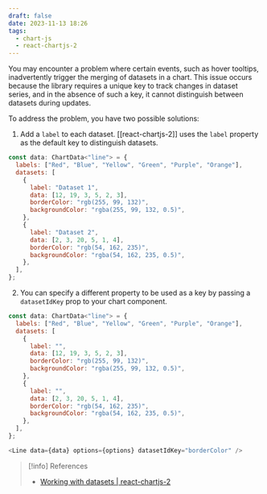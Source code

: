 ```yaml
---
draft: false
date: 2023-11-13 18:26
tags:
  - chart-js
  - react-chartjs-2
---
```


You may encounter a problem where certain events, such as hover tooltips, inadvertently trigger the merging of datasets in a chart. This issue occurs because the library requires a unique key to track changes in dataset series, and in the absence of such a key, it cannot distinguish between datasets during updates.

To address the problem, you have two possible solutions:
1. Add a `label` to each dataset. [[react-chartjs-2]] uses the `label` property as the default key to distinguish datasets.

```js title="Add label" {5,11}
const data: ChartData<"line"> = {
  labels: ["Red", "Blue", "Yellow", "Green", "Purple", "Orange"],
  datasets: [
    {
      label: "Dataset 1",
      data: [12, 19, 3, 5, 2, 3],
      borderColor: "rgb(255, 99, 132)",
      backgroundColor: "rgba(255, 99, 132, 0.5)",
    },
    {
      label: "Dataset 2",
      data: [2, 3, 20, 5, 1, 4],
      borderColor: "rgb(54, 162, 235)",
      backgroundColor: "rgba(54, 162, 235, 0.5)",
    },
  ],
};
```

2.  You can specify a different property to be used as a key by passing a `datasetIdKey` prop to your chart component.

```js title="Add datasetIdKey" {19}
const data: ChartData<"line"> = {
  labels: ["Red", "Blue", "Yellow", "Green", "Purple", "Orange"],
  datasets: [
    {
      label: "",
      data: [12, 19, 3, 5, 2, 3],
      borderColor: "rgb(255, 99, 132)",
      backgroundColor: "rgba(255, 99, 132, 0.5)",
    },
    {
      label: "",
      data: [2, 3, 20, 5, 1, 4],
      borderColor: "rgb(54, 162, 235)",
      backgroundColor: "rgba(54, 162, 235, 0.5)",
    },
  ],
};

<Line data={data} options={options} datasetIdKey="borderColor" />
```

> [!info] References
> - [Working with datasets | react-chartjs-2](https://react-chartjs-2.js.org/docs/working-with-datasets)
